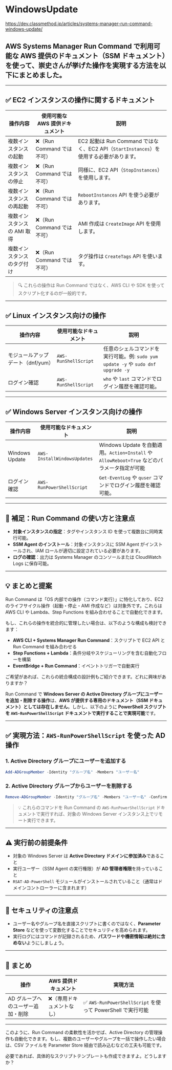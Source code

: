 # WindowsUpdate

https://dev.classmethod.jp/articles/systems-manager-run-command-windows-update/

## AWS Systems Manager Run Command で利用可能な AWS 提供のドキュメント（SSM ドキュメント）を使って、崇史さんが挙げた操作を実現する方法を以下にまとめました。

---

## ✅ EC2 インスタンスの操作に関するドキュメント

| 操作内容                    | 使用可能な AWS 提供ドキュメント | 説明                                                                                   |
| --------------------------- | ------------------------------- | -------------------------------------------------------------------------------------- |
| 複数インスタンスの起動      | ❌（Run Command では不可）       | EC2 起動は Run Command ではなく、EC2 API（`StartInstances`）を使用する必要があります。 |
| 複数インスタンスの停止      | ❌（Run Command では不可）       | 同様に、EC2 API（`StopInstances`）を使用します。                                       |
| 複数インスタンスの再起動    | ❌（Run Command では不可）       | `RebootInstances` API を使う必要があります。                                           |
| 複数インスタンスの AMI 取得 | ❌（Run Command では不可）       | AMI 作成は `CreateImage` API を使用します。                                            |
| 複数インスタンスのタグ付け  | ❌（Run Command では不可）       | タグ操作は `CreateTags` API を使います。                                               |

> 🔍 これらの操作は Run Command ではなく、AWS CLI や SDK を使ってスクリプト化するのが一般的です。

---

## ✅ Linux インスタンス向けの操作

| 操作内容                          | 使用可能なドキュメント | 説明                                                                              |
| --------------------------------- | ---------------------- | --------------------------------------------------------------------------------- |
| モジュールアップデート（dnf/yum） | `AWS-RunShellScript`   | 任意のシェルコマンドを実行可能。例: `sudo yum update -y` や `sudo dnf upgrade -y` |
| ログイン確認                      | `AWS-RunShellScript`   | `who` や `last` コマンドでログイン履歴を確認可能。                                |

---

## ✅ Windows Server インスタンス向けの操作

| 操作内容       | 使用可能なドキュメント      | 説明                                                                                         |
| -------------- | --------------------------- | -------------------------------------------------------------------------------------------- |
| Windows Update | `AWS-InstallWindowsUpdates` | Windows Update を自動適用。`Action=Install` や `AllowReboot=True` などのパラメータ指定が可能 |
| ログイン確認   | `AWS-RunPowerShellScript`   | `Get-EventLog` や `quser` コマンドでログイン履歴を確認可能。                                 |

---

## 🔧 補足：Run Command の使い方と注意点

- **対象インスタンスの指定**：タグやインスタンス ID を使って複数台に同時実行可能。
- **SSM Agent のインストール**：対象インスタンスに SSM Agent がインストールされ、IAM ロールが適切に設定されている必要があります。
- **ログの確認**：出力は Systems Manager のコンソールまたは CloudWatch Logs に保存可能。

---

## 💡 まとめと提案

Run Command は「OS 内部での操作（コマンド実行）」に特化しており、EC2 のライフサイクル操作（起動・停止・AMI 作成など）は対象外です。これらは AWS CLI や Lambda、Step Functions を組み合わせることで自動化できます。

もし、これらの操作を統合的に管理したい場合は、以下のような構成も検討できます：

- **AWS CLI + Systems Manager Run Command**：スクリプトで EC2 API と Run Command を組み合わせる
- **Step Functions + Lambda**：条件分岐やスケジューリングを含む自動化フローを構築
- **EventBridge + Run Command**：イベントトリガーで自動実行

ご希望があれば、これらの統合構成の設計例もご紹介できます。どれに興味がありますか？


Run Command で **Windows Server の Active Directory グループにユーザーを追加・削除する操作**は、**AWS が提供する専用のドキュメント（SSM ドキュメント）としては存在しません**。しかし、以下のように **PowerShell スクリプトを `AWS-RunPowerShellScript` ドキュメントで実行することで実現可能**です。

---

## ✅ 実現方法：`AWS-RunPowerShellScript` を使った AD 操作

### 1. **Active Directory グループにユーザーを追加する**
```powershell
Add-ADGroupMember -Identity "グループ名" -Members "ユーザー名"
```

### 2. **Active Directory グループからユーザーを削除する**
```powershell
Remove-ADGroupMember -Identity "グループ名" -Members "ユーザー名" -Confirm:$false
```

> 💡 これらのコマンドを Run Command の `AWS-RunPowerShellScript` ドキュメントで実行すれば、対象の Windows Server インスタンス上でリモート実行できます。

---

## ⚠️ 実行前の前提条件

- 対象の Windows Server は **Active Directory ドメインに参加済み**であること
- 実行ユーザー（SSM Agent の実行権限）が **AD 管理者権限**を持っていること
- `RSAT-AD-PowerShell` モジュールがインストールされていること（通常はドメインコントローラーに含まれます）

---

## 🔐 セキュリティの注意点

- ユーザー名やグループ名を直接スクリプトに書くのではなく、**Parameter Store** などを使って変数化することでセキュリティを高められます。
- 実行ログにはコマンドが記録されるため、**パスワードや機密情報は絶対に含めない**ようにしましょう。

---

## 🧩 まとめ

| 操作                              | AWS 提供ドキュメント      | 実現方法                                                   |
| --------------------------------- | ------------------------- | ---------------------------------------------------------- |
| AD グループへのユーザー追加・削除 | ❌（専用ドキュメントなし） | ✅ `AWS-RunPowerShellScript` を使って PowerShell で実行可能 |

---

このように、Run Command の柔軟性を活かせば、Active Directory の管理操作も自動化できます。もし、複数のユーザーやグループを一括で操作したい場合は、CSV ファイルを Parameter Store 経由で読み込むなどの工夫も可能です。

必要であれば、具体的なスクリプトテンプレートも作成できますよ。どうしますか？







